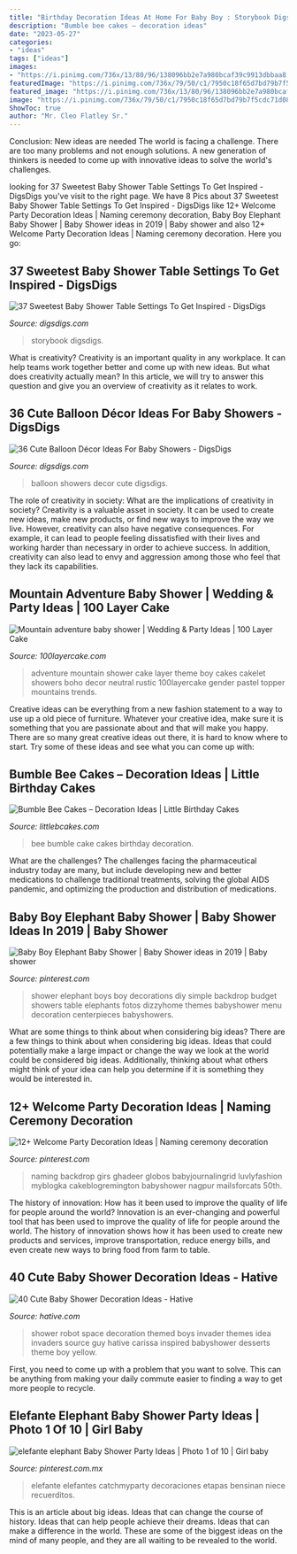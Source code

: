 ```yaml
---
title: "Birthday Decoration Ideas At Home For Baby Boy : Storybook Digsdigs"
description: "Bumble bee cakes – decoration ideas"
date: "2023-05-27"
categories:
- "ideas"
tags: ["ideas"]
images:
- "https://i.pinimg.com/736x/13/80/96/138096bb2e7a980bcaf39c9913dbbaa8.jpg"
featuredImage: "https://i.pinimg.com/736x/79/50/c1/7950c18f65d7bd79b7f5cdc71d08d9ed.jpg"
featured_image: "https://i.pinimg.com/736x/13/80/96/138096bb2e7a980bcaf39c9913dbbaa8.jpg"
image: "https://i.pinimg.com/736x/79/50/c1/7950c18f65d7bd79b7f5cdc71d08d9ed.jpg"
ShowToc: true
author: "Mr. Cleo Flatley Sr."
---
```



Conclusion: New ideas are needed
The world is facing a challenge. There are too many problems and not enough solutions. A new generation of thinkers is needed to come up with innovative ideas to solve the world's challenges.

	

		
looking for 37 Sweetest Baby Shower Table Settings To Get Inspired - DigsDigs you've visit to the right page. We have 8 Pics about 37 Sweetest Baby Shower Table Settings To Get Inspired - DigsDigs like 12+ Welcome Party Decoration Ideas | Naming ceremony decoration, Baby Boy Elephant Baby Shower | Baby Shower ideas in 2019 | Baby shower and also 12+ Welcome Party Decoration Ideas | Naming ceremony decoration. Here you go:
		
    
## 37 Sweetest Baby Shower Table Settings To Get Inspired - DigsDigs

<img loading=lazy src="https://www.digsdigs.com/photos/sweetest-baby-shower-table-settings-to-get-inspired-6.jpg" onerror="this.onerror=null;this.src='https://tse1.mm.bing.net/th?id=OIP.nRNL_IjGJrAzs9NENDIz0wHaLB&amp;pid=15.1';" alt="37 Sweetest Baby Shower Table Settings To Get Inspired - DigsDigs">

_Source: digsdigs.com_

>storybook digsdigs. 

	

What is creativity?
Creativity is an important quality in any workplace. It can help teams work together better and come up with new ideas. But what does creativity actually mean? In this article, we will try to answer this question and give you an overview of creativity as it relates to work.

    
## 36 Cute Balloon Décor Ideas For Baby Showers - DigsDigs

<img loading=lazy src="https://www.digsdigs.com/photos/cute-balloon-decor-ideas-for-baby-showers-6.jpg" onerror="this.onerror=null;this.src='https://tse4.mm.bing.net/th?id=OIP.v0Q8A1_6gtBRjvo55S5mEgHaJ3&amp;pid=15.1';" alt="36 Cute Balloon Décor Ideas For Baby Showers - DigsDigs">

_Source: digsdigs.com_

>balloon showers decor cute digsdigs. 

	

The role of creativity in society: What are the implications of creativity in society?
Creativity is a valuable asset in society. It can be used to create new ideas, make new products, or find new ways to improve the way we live. However, creativity can also have negative consequences. For example, it can lead to people feeling dissatisfied with their lives and working harder than necessary in order to achieve success. In addition, creativity can also lead to envy and aggression among those who feel that they lack its capabilities.

    
## Mountain Adventure Baby Shower | Wedding &amp; Party Ideas | 100 Layer Cake

<img loading=lazy src="http://100lclive.s3.amazonaws.com/img/ideas/landscape/165078.jpg" onerror="this.onerror=null;this.src='https://tse2.mm.bing.net/th?id=OIP.VRU2QS9URFUOy6y8iARoHgHaLH&amp;pid=15.1';" alt="Mountain adventure baby shower | Wedding &amp; Party Ideas | 100 Layer Cake">

_Source: 100layercake.com_

>adventure mountain shower cake layer theme boy cakes cakelet showers boho decor neutral rustic 100layercake gender pastel topper mountains trends. 

	

Creative ideas can be everything from a new fashion statement to a way to use up a old piece of furniture. Whatever your creative idea, make sure it is something that you are passionate about and that will make you happy. There are so many great creative ideas out there, it is hard to know where to start. Try some of these ideas and see what you can come up with: 

    
## Bumble Bee Cakes – Decoration Ideas | Little Birthday Cakes

<img loading=lazy src="http://www.littlebcakes.com/wp-content/uploads/2014/01/Bumble-Bee-Cake-764x1024.jpg" onerror="this.onerror=null;this.src='https://tse4.mm.bing.net/th?id=OIP.-OW96QyxNzMAYmaofbbSUQHaJ7&amp;pid=15.1';" alt="Bumble Bee Cakes – Decoration Ideas | Little Birthday Cakes">

_Source: littlebcakes.com_

>bee bumble cake cakes birthday decoration. 

	

What are the challenges?
The challenges facing the pharmaceutical industry today are many, but include developing new and better medications to challenge traditional treatments, solving the global AIDS pandemic, and optimizing the production and distribution of medications.

    
## Baby Boy Elephant Baby Shower | Baby Shower Ideas In 2019 | Baby Shower

<img loading=lazy src="https://i.pinimg.com/736x/3a/77/ed/3a77edc4dff077c1c902f2b1270e1228--elephant-baby-showers-boston.jpg?b=t" onerror="this.onerror=null;this.src='https://tse1.mm.bing.net/th?id=OIP.2gddrfzaU8QG6602WraENwHaJ3&amp;pid=15.1';" alt="Baby Boy Elephant Baby Shower | Baby Shower ideas in 2019 | Baby shower">

_Source: pinterest.com_

>shower elephant boys boy decorations diy simple backdrop budget showers table elephants fotos dizzyhome themes babyshower menu decoration centerpieces babyshowers. 

	

What are some things to think about when considering big ideas?
There are a few things to think about when considering big ideas. Ideas that could potentially make a large impact or change the way we look at the world could be considered big ideas. Additionally, thinking about what others might think of your idea can help you determine if it is something they would be interested in.

    
## 12+ Welcome Party Decoration Ideas | Naming Ceremony Decoration

<img loading=lazy src="https://i.pinimg.com/736x/79/50/c1/7950c18f65d7bd79b7f5cdc71d08d9ed.jpg" onerror="this.onerror=null;this.src='https://tse3.mm.bing.net/th?id=OIP.w_aFzr2BHKqCpdhkGrJFJwHaJ4&amp;pid=15.1';" alt="12+ Welcome Party Decoration Ideas | Naming ceremony decoration">

_Source: pinterest.com_

>naming backdrop girs ghadeer globos babyjournalingrid luvlyfashion myblogka cakeblogremington babyshower nagpur mailsforcats 50th. 

	

The history of innovation: How has it been used to improve the quality of life for people around the world?
Innovation is an ever-changing and powerful tool that has been used to improve the quality of life for people around the world. The history of innovation shows how it has been used to create new products and services, improve transportation, reduce energy bills, and even create new ways to bring food from farm to table.

    
## 40 Cute Baby Shower Decoration Ideas - Hative

<img loading=lazy src="https://hative.com/wp-content/uploads/2014/02/baby-shower-ideas/robot-baby-shower-idea-4.jpg" onerror="this.onerror=null;this.src='https://tse3.mm.bing.net/th?id=OIP.bryQjwEvK-K2WVkPwtMahQHaLH&amp;pid=15.1';" alt="40 Cute Baby Shower Decoration Ideas - Hative">

_Source: hative.com_

>shower robot space decoration themed boys invader themes idea invaders source guy hative carissa inspired babyshower desserts theme boy yellow. 

	

First, you need to come up with a problem that you want to solve. This can be anything from making your daily commute easier to finding a way to get more people to recycle.

    
## Elefante Elephant Baby Shower Party Ideas | Photo 1 Of 10 | Girl Baby

<img loading=lazy src="https://i.pinimg.com/736x/13/80/96/138096bb2e7a980bcaf39c9913dbbaa8.jpg" onerror="this.onerror=null;this.src='https://tse1.mm.bing.net/th?id=OIP.YVnEMn9iCI-rtDW0L-z_TQHaJ4&amp;pid=15.1';" alt="elefante elephant Baby Shower Party Ideas | Photo 1 of 10 | Girl baby">

_Source: pinterest.com.mx_

>elefante elefantes catchmyparty decoraciones etapas bensinan niece recuerditos. 

	

This is an article about big ideas. Ideas that can change the course of history. Ideas that can help people achieve their dreams. Ideas that can make a difference in the world. These are some of the biggest ideas on the mind of many people, and they are all waiting to be revealed to the world.

